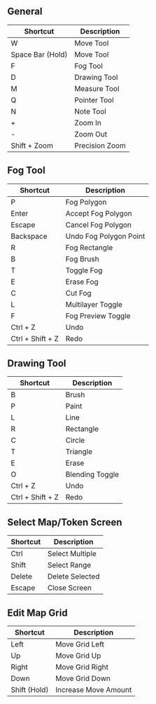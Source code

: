 ## General

| Shortcut         | Description    |
| ---------------- | -------------- |
| W                | Move Tool      |
| Space Bar (Hold) | Move Tool      |
| F                | Fog Tool       |
| D                | Drawing Tool   |
| M                | Measure Tool   |
| Q                | Pointer Tool   |
| N                | Note Tool      |
| +                | Zoom In        |
| -                | Zoom Out       |
| Shift + Zoom     | Precision Zoom |

## Fog Tool

| Shortcut         | Description            |
| ---------------- | ---------------------- |
| P                | Fog Polygon            |
| Enter            | Accept Fog Polygon     |
| Escape           | Cancel Fog Polygon     |
| Backspace        | Undo Fog Polygon Point |
| R                | Fog Rectangle          |
| B                | Fog Brush              |
| T                | Toggle Fog             |
| E                | Erase Fog              |
| C                | Cut Fog                |
| L                | Multilayer Toggle      |
| F                | Fog Preview Toggle     |
| Ctrl + Z         | Undo                   |
| Ctrl + Shift + Z | Redo                   |

## Drawing Tool

| Shortcut         | Description     |
| ---------------- | --------------- |
| B                | Brush           |
| P                | Paint           |
| L                | Line            |
| R                | Rectangle       |
| C                | Circle          |
| T                | Triangle        |
| E                | Erase           |
| O                | Blending Toggle |
| Ctrl + Z         | Undo            |
| Ctrl + Shift + Z | Redo            |

## Select Map/Token Screen

| Shortcut | Description     |
| -------- | --------------- |
| Ctrl     | Select Multiple |
| Shift    | Select Range    |
| Delete   | Delete Selected |
| Escape   | Close Screen    |

## Edit Map Grid

| Shortcut     | Description          |
| ------------ | -------------------- |
| Left         | Move Grid Left       |
| Up           | Move Grid Up         |
| Right        | Move Grid Right      |
| Down         | Move Grid Down       |
| Shift (Hold) | Increase Move Amount |
